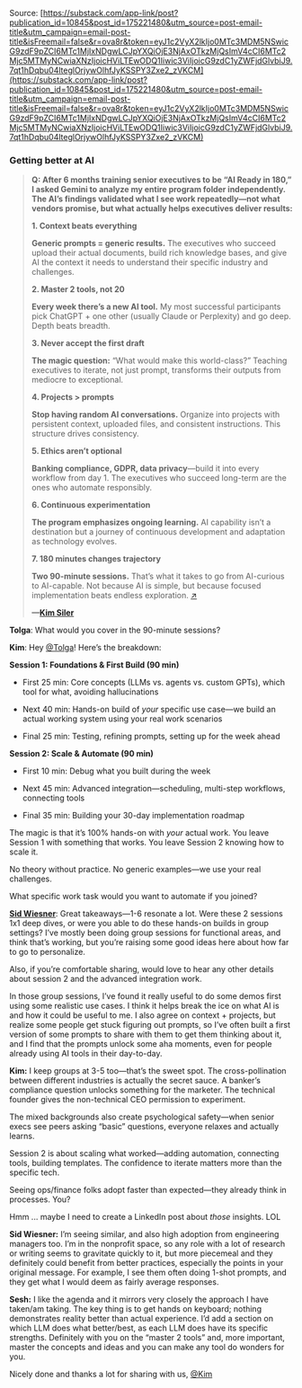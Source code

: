 Source: [https://substack.com/app-link/post?publication_id=10845&post_id=175221480&utm_source=post-email-title&utm_campaign=email-post-title&isFreemail=false&r=ova8r&token=eyJ1c2VyX2lkIjo0MTc3MDM5NSwicG9zdF9pZCI6MTc1MjIxNDgwLCJpYXQiOjE3NjAxOTkzMjQsImV4cCI6MTc2Mjc5MTMyNCwiaXNzIjoicHViLTEwODQ1Iiwic3ViIjoicG9zdC1yZWFjdGlvbiJ9.7qt1hDqbu04lteglOrjywOlhfJyKSSPY3Zxe2_zVKCM](https://substack.com/app-link/post?publication_id=10845&post_id=175221480&utm_source=post-email-title&utm_campaign=email-post-title&isFreemail=false&r=ova8r&token=eyJ1c2VyX2lkIjo0MTc3MDM5NSwicG9zdF9pZCI6MTc1MjIxNDgwLCJpYXQiOjE3NjAxOTkzMjQsImV4cCI6MTc2Mjc5MTMyNCwiaXNzIjoicHViLTEwODQ1Iiwic3ViIjoicG9zdC1yZWFjdGlvbiJ9.7qt1hDqbu04lteglOrjywOlhfJyKSSPY3Zxe2_zVKCM)
### Getting better at AI

> **Q: After 6 months training senior executives to be “AI Ready in 180,” I asked Gemini to analyze my entire program folder independently. The AI’s findings validated what I see work repeatedly—not what vendors promise, but what actually helps executives deliver results:**
> 
> **1. Context beats everything**
> 
> **Generic prompts = generic results.** The executives who succeed upload their actual documents, build rich knowledge bases, and give AI the context it needs to understand their specific industry and challenges.
> 
> **2. Master 2 tools, not 20**
> 
> **Every week there’s a new AI tool.** My most successful participants pick ChatGPT + one other (usually Claude or Perplexity) and go deep. Depth beats breadth.
> 
> **3. Never accept the first draft**
> 
> **The magic question:** “What would make this world-class?” Teaching executives to iterate, not just prompt, transforms their outputs from mediocre to exceptional.
> 
> **4. Projects > prompts**
> 
> **Stop having random AI conversations.** Organize into projects with persistent context, uploaded files, and consistent instructions. This structure drives consistency.
> 
> **5. Ethics aren’t optional**
> 
> **Banking compliance, GDPR, data privacy**—build it into every workflow from day 1. The executives who succeed long-term are the ones who automate responsibly.
> 
> **6. Continuous experimentation**
> 
> **The program emphasizes ongoing learning.** AI capability isn’t a destination but a journey of continuous development and adaptation as technology evolves.
> 
> **7. 180 minutes changes trajectory**
> 
> **Two 90-minute sessions.** That’s what it takes to go from AI-curious to AI-capable. Not because AI is simple, but because focused implementation beats endless exploration. [↗️](https://substack.com/redirect/0368f373-4a7e-43e1-ad43-187dc655b1b4?j=eyJ1Ijoib3ZhOHIifQ.TgwQtBGOYM9uTaI2ohA3I1FnogmdOhp2hXanmf7Ccl0)
> 
> **—[Kim Siler](https://substack.com/redirect/9a652066-5f45-4b71-9ef5-ac5b83d9eb37?j=eyJ1Ijoib3ZhOHIifQ.TgwQtBGOYM9uTaI2ohA3I1FnogmdOhp2hXanmf7Ccl0)**

**Tolga**: What would you cover in the 90-minute sessions?

**Kim**: Hey [@Tolga](https://substack.com/redirect/96be2313-3159-4580-bf61-9eead3ea033c?j=eyJ1Ijoib3ZhOHIifQ.TgwQtBGOYM9uTaI2ohA3I1FnogmdOhp2hXanmf7Ccl0)! Here’s the breakdown:

**Session 1: Foundations & First Build (90 min)**

- First 25 min: Core concepts (LLMs vs. agents vs. custom GPTs), which tool for what, avoiding hallucinations
    
- Next 40 min: Hands-on build of _your_ specific use case—we build an actual working system using your real work scenarios
    
- Final 25 min: Testing, refining prompts, setting up for the week ahead
    

**Session 2: Scale & Automate (90 min)**

- First 10 min: Debug what you built during the week
    
- Next 45 min: Advanced integration—scheduling, multi-step workflows, connecting tools
    
- Final 35 min: Building your 30-day implementation roadmap
    

The magic is that it’s 100% hands-on with _your_ actual work. You leave Session 1 with something that works. You leave Session 2 knowing how to scale it.

No theory without practice. No generic examples—we use your real challenges.

What specific work task would you want to automate if you joined?

**[Sid Wiesner](https://substack.com/redirect/4155a607-d77c-4347-88d3-8afcc582d663?j=eyJ1Ijoib3ZhOHIifQ.TgwQtBGOYM9uTaI2ohA3I1FnogmdOhp2hXanmf7Ccl0)**: Great takeaways—1-6 resonate a lot. Were these 2 sessions 1x1 deep dives, or were you able to do these hands-on builds in group settings? I’ve mostly been doing group sessions for functional areas, and think that’s working, but you’re raising some good ideas here about how far to go to personalize.

Also, if you’re comfortable sharing, would love to hear any other details about session 2 and the advanced integration work.

In those group sessions, I’ve found it really useful to do some demos first using some realistic use cases. I think it helps break the ice on what AI is and how it could be useful to me. I also agree on context + projects, but realize some people get stuck figuring out prompts, so I’ve often built a first version of some prompts to share with them to get them thinking about it, and I find that the prompts unlock some aha moments, even for people already using AI tools in their day-to-day.

**Kim:** I keep groups at 3-5 too—that’s the sweet spot. The cross-pollination between different industries is actually the secret sauce. A banker’s compliance question unlocks something for the marketer. The technical founder gives the non-technical CEO permission to experiment.

The mixed backgrounds also create psychological safety—when senior execs see peers asking “basic” questions, everyone relaxes and actually learns.

Session 2 is about scaling what worked—adding automation, connecting tools, building templates. The confidence to iterate matters more than the specific tech.

Seeing ops/finance folks adopt faster than expected—they already think in processes. You?

Hmm ... maybe I need to create a LinkedIn post about _those_ insights. LOL

**Sid Wiesner:** I’m seeing similar, and also high adoption from engineering managers too. I’m in the nonprofit space, so any role with a lot of research or writing seems to gravitate quickly to it, but more piecemeal and they definitely could benefit from better practices, especially the points in your original message. For example, I see them often doing 1-shot prompts, and they get what I would deem as fairly average responses.

**Sesh:** I like the agenda and it mirrors very closely the approach I have taken/am taking. The key thing is to get hands on keyboard; nothing demonstrates reality better than actual experience. I’d add a section on which LLM does what better/best, as each LLM does have its specific strengths. Definitely with you on the “master 2 tools” and, more important, master the concepts and ideas and you can make any tool do wonders for you.

Nicely done and thanks a lot for sharing with us, [@Kim](https://substack.com/redirect/4a523af2-5aef-488b-b9ad-63c08357f605?j=eyJ1Ijoib3ZhOHIifQ.TgwQtBGOYM9uTaI2ohA3I1FnogmdOhp2hXanmf7Ccl0)